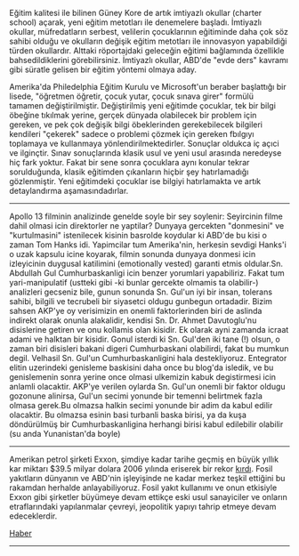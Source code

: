 
Eğitim kalitesi ile bilinen Güney Kore de artık imtiyazlı okullar
(charter school) açarak, yeni eğitim metotları ile denemelere
başladı. İmtiyazlı okullar, müfredatların serbest, velilerin
çocuklarının eğitiminde daha çok söz sahibi olduğu ve okulların
değişik eğitim metotları ile innovasyon yapabildiği türden
okullardır. Alttaki röportajdaki geleceğin eğitimi bağlamında
özellikle bahsedildiklerini görebilirsiniz. İmtiyazlı okullar, ABD'de
"evde ders" kavramı gibi süratle gelisen bir eğitim yöntemi olmaya
aday.

Amerika'da Philedelphia Eğitim Kurulu ve Microsoft'un beraber
başlattığı bir lisede, "öğretmen öğretir, çocuk yutar, çocuk sınava
girer" formülü tamamen değiştirilmiştir. Değiştirilmiş yeni eğitimde
çocuklar, tek bir bilgi öbeğine tıkılmak yerine, gerçek dünyada
olabilecek bir problem için gereken, ve pek çok değişik bilgi
öbeklerinden gerekebilecek bilgileri kendileri "çekerek" sadece o
problemi çözmek için gereken fbılgıyı toplamaya ve kullanmaya
yönlendirilmektedirler. Sonuçlar oldukca iç açıci ve ilginçtir. Sınav
sonuçlarında klasik usul ve yeni usul arasında neredeyse hiç fark
yoktur. Fakat bir sene sonra çocuklara aynı konular tekrar
sorulduğunda, klasik eğitimden çıkanların hiçbir şey hatırlamadığı
gözlenmiştir. Yeni eğitimdeki çocuklar ise bilgiyi hatırlamakta ve
artık detaylandırma aşamasındadırlar.

---

Apollo 13 filminin analizinde genelde soyle bir sey soylenir:
Seyircinin filme dahil olmasi icin direktorler ne yaptilar? Dunyaya
gercekten "donmesini" ve "kurtulmasini" istenilecek kisinin basrolde
koydular ki ABD'de bu kisi o zaman Tom Hanks idi. Yapimcilar tum
Amerika'nin, herkesin sevdigi Hanks'i o uzak kapsulu icine koyarak,
filmin sonunda dunyaya donmesi icin izleyicinin duygusal katilimini
(emotionally vested) garanti etmis oldular.Sn. Abdullah Gul
Cumhurbaskanligi icin benzer yorumlari yapabiliriz. Fakat tum
yari-manipulatif (ustteki gibi -ki bunlar gercekte olmamis ta
olabilir-) analizleri gecseniz bile, gunun sonunda Sn. Gul'un iyi bir
insan, tolerans sahibi, bilgili ve tecrubeli bir siyasetci oldugu
gunbegun ortadadir. Bizim sahsen AKP'ye oy verisimizin en onemli
faktorlerinden biri de aslinda indirekt olarak onunla alakalidir,
kendisi Sn. Dr. Ahmet Davutoglu'nu disislerine getiren ve onu kollamis
olan kisidir. Ek olarak ayni zamanda icraat adami ve halktan bir
kisidir. Gonul isterdi ki Sn. Gul'den iki tane (!) olsun, o zaman biri
disisleri bakani digeri Cumhurbaskani olabilirdi, fakat bu mumkun
degil. Velhasil Sn. Gul'un Cumhurbaskanligini hala
destekliyoruz. Entegrator elitin uzerindeki genisleme baskisini daha
once bu blog'da isledik, ve bu genislemenin sonra yerine once olmasi
ulkemizin kabuk degistirmesi icin anlamli olacaktir.  AKP'ye verilen
oylarda Sn.  Gul'un onemli bir faktor oldugu gozonune alinirsa, Gul'un
secimi yonunde bir temenni belirtmek fazla olmasa gerek.Bu olmazsa
halkin secimi yonunde bir adim da kabul edilir olacaktir. Bu olmazsa
esinin basi turbanli baska birisi, ya da kuşa döndürülmüş bir
Cumhurbaskanligina herhangi birisi kabul edilebilir olabilir (su anda
Yunanistan'da boyle)

---

Amerikan petrol şirketi Exxon, şimdiye kadar tarihe geçmiş en büyük
yıllık kar miktarı $39.5 milyar dolara 2006 yılında eriserek bir rekor
[kırdı](http://money.cnn.com/2007/02/01/news/companies/exxon/index.htm). Fosil
yakıtların dünyanın ve ABD'nin işleyişinde ne kadar merkez teşkil
ettiğini bu rakamdan herhalde anlayabiliyoruz. Fosil yakıt kullanımı
ve onun etkisiyle Exxon gibi şirketler büyümeye devam ettikçe eski
usul sanayiciler ve onların etraflarındaki yapılanmalar çevreyi,
jeopolitik yapıyı tahrip etmeye devam edeceklerdir.

[Haber](http://money.cnn.com/2007/02/01/news/companies/exxon/index.htm)

---

